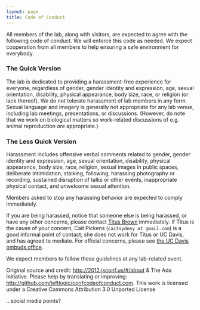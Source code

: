```yaml
---
layout: page
title: Code of Conduct
---
```



All members of the lab, along with visitors, are expected to agree
with the following code of conduct. We will enforce this code as
needed. We expect cooperation from all members to help ensuring a
safe environment for everybody.

### The Quick Version

The lab is dedicated to providing a harassment-free experience for
everyone, regardless of gender, gender identity and expression, age,
sexual orientation, disability, physical appearance, body size, race,
or religion (or lack thereof). We do not tolerate harassment of lab
members in any form. Sexual language and imagery is generally not
appropriate for any lab venue, including lab meetings, presentations,
or discussions.  (However, do note that we work on biological matters
so work-related discussions of e.g. animal reproduction *are*
appropriate.)

### The Less Quick Version

Harassment includes offensive verbal comments related to gender,
gender identity and expression, age, sexual orientation, disability,
physical appearance, body size, race, religion, sexual images in
public spaces, deliberate intimidation, stalking, following, harassing
photography or recording, sustained disruption of talks or other
events, inappropriate physical contact, and unwelcome sexual
attention.

Members asked to stop any harassing behavior are expected to comply
immediately.

If you are being harassed, notice that someone else is being harassed,
or have any other concerns, please contact [Titus Brown](mailto:ctbrown@ucdavis.edu>)
immediately.  If Titus is the cause of
your concern, Cait Pickens (`caitsydney at gmail.com`) is a good
informal point of contact; she does not work for Titus or UC Davis,
and has agreed to mediate.  For official concerns, please see 
[the UC Davis ombuds office](http://ombuds.ucdavis.edu/).

We expect members to follow these guidelines at any lab-related event.

Original source and credit: http://2012.jsconf.us/#/about & The Ada
Initiative. Please help by translating or improving:
http://github.com/leftlogic/confcodeofconduct.com. This work is
licensed under a Creative Commons Attribution 3.0 Unported License

.. social media points?
